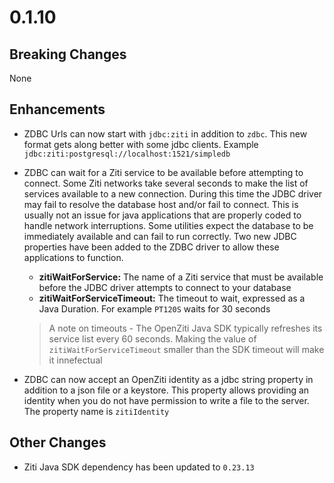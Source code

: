 # 0.1.10

## Breaking Changes
None

## Enhancements
* ZDBC Urls can now start with `jdbc:ziti` in addition to `zdbc`.  This new format gets along better with some jdbc clients.
Example `jdbc:ziti:postgresql://localhost:1521/simpledb`
* ZDBC can wait for a Ziti service to be available before attempting to connect.
Some Ziti networks take several seconds to make the list of services available to a new connection.  During this time the JDBC driver may fail to resolve the database host and/or fail to connect. This is usually not an issue for java applications that are properly coded to handle network interruptions. Some utilities expect the database to be immediately available and can fail to run correctly.  Two new JDBC properties have been added to the ZDBC driver to allow these applications to function.

    * **zitiWaitForService:** The name of a Ziti service that must be available before the JDBC driver attempts to connect to your database
    * **zitiWaitForServiceTimeout:** The timeout to wait, expressed as a Java Duration.  For example `PT120S` waits for 30 seconds
    > A note on timeouts - The OpenZiti Java SDK typically refreshes its service list every 60 seconds.  Making the value of `zitiWaitForServiceTimeout` smaller than the SDK timeout will make it innefectual
* ZDBC can now accept an OpenZiti identity as a jdbc string property in addition to a json file or a keystore.  This property allows providing an identity when you do not have permission to write a file to the server. The property name is `zitiIdentity`

## Other Changes
* Ziti Java SDK dependency has been updated to `0.23.13`
